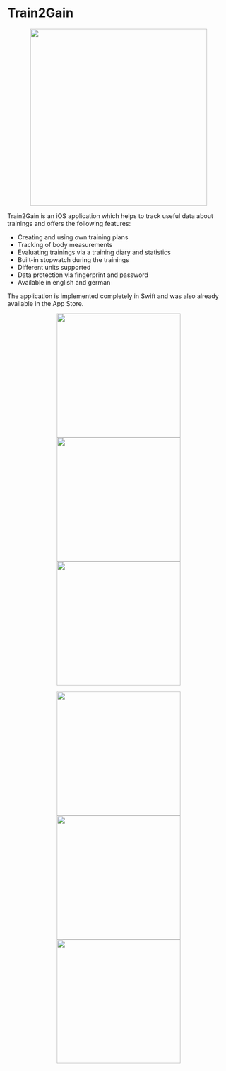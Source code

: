 # Train2Gain

<p align="center">
<img src="Images/Logo.png" height="400" width="400"> 
</p>

Train2Gain is an iOS application which helps to track useful data about trainings and offers the following features:
- Creating and using own training plans
- Tracking of body measurements
- Evaluating trainings via a training diary and statistics
- Built-in stopwatch during the trainings
- Different units supported
- Data protection via fingerprint and password
- Available in english and german

The application is implemented completely in Swift and was also already available in the App Store. 


<p align="center">
<img src="Images/AddTrainingPlan.png" width="280"> <img src="Images/Mood.png" width="280"> <img src="Images/ChooseDate.png" width="280">
</p>
<p align="center">
<img src="Images/TrainingData.png" width="280"> <img src="Images/TrainingDataDetail.png" width="280"> <img src="Images/Statistic.png" width="280">
</p>
